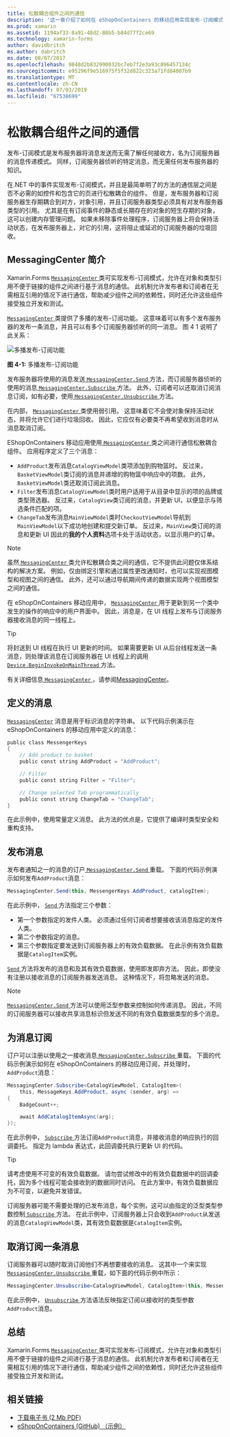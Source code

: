 ```yaml
---
title: 松散耦合组件之间的通信
description: '这一章介绍了如何在 eShopOnContainers 的移动应用实现发布-订阅模式，允许基于消息的不太方便链接对象和类型引用的组件之间的通信 '
ms.prod: xamarin
ms.assetid: 1194af33-8a91-48d2-88b5-b84d77f2ce69
ms.technology: xamarin-forms
author: davidbritch
ms.author: dabritch
ms.date: 08/07/2017
ms.openlocfilehash: 9848d2b832990032bc7eb7f2e3a93c896457134c
ms.sourcegitcommit: e95296f9e516975f5f32d822c323a71fd84007b9
ms.translationtype: MT
ms.contentlocale: zh-CN
ms.lasthandoff: 07/03/2019
ms.locfileid: "67538699"
---
```

# <a name="communicating-between-loosely-coupled-components"></a>松散耦合组件之间的通信

发布-订阅模式是发布服务器将消息发送而无需了解任何接收方，名为订阅服务器的消息传递模式。 同样，订阅服务器侦听的特定消息，而无需任何发布服务器的知识。

在.NET 中的事件实现发布-订阅模式，并且是最简单明了的方法的通信层之间是否不必需的如控件和包含它的页进行松散耦合的组件。 但是，发布服务器和订阅服务器生存期耦合到对方，对象引用，并且订阅服务器类型必须具有对发布服务器类型的引用。 尤其是在有订阅事件的静态或长期存在的对象的短生存期的对象，这可以创建内存管理问题。 如果未移除事件处理程序，订阅服务器上将会保持活动状态，在发布服务器上，对它的引用，这将阻止或延迟的订阅服务器的垃圾回收。

## <a name="introduction-to-messagingcenter"></a>MessagingCenter 简介

Xamarin.Forms [ `MessagingCenter` ](xref:Xamarin.Forms.MessagingCenter) 类可实现发布-订阅模式，允许在对象和类型引用不便于链接的组件之间进行基于消息的通信。 此机制允许发布者和订阅者在无需相互引用的情况下进行通信，帮助减少组件之间的依赖性，同时还允许这些组件接受独立开发和测试。

[ `MessagingCenter` ](xref:Xamarin.Forms.MessagingCenter)类提供了多播的发布-订阅功能。 这意味着可以有多个发布服务器的发布一条消息，并且可以有多个订阅服务器侦听的同一消息。 图 4 1 说明了此关系：

![](communicating-between-loosely-coupled-components-images/messagingcenter.png "多播发布-订阅功能")

**图 4-1:** 多播发布-订阅功能

发布服务器将使用的消息发送[ `MessagingCenter.Send` ](xref:Xamarin.Forms.MessagingCenter.Send*)方法，而订阅服务器侦听的使用的消息[ `MessagingCenter.Subscribe` ](xref:Xamarin.Forms.MessagingCenter.Subscribe*)方法。 此外，订阅者可以还取消订阅消息订阅，如有必要，使用[ `MessagingCenter.Unsubscribe` ](xref:Xamarin.Forms.MessagingCenter.Unsubscribe*)方法。

在内部， [ `MessagingCenter` ](xref:Xamarin.Forms.MessagingCenter)类使用弱引用。 这意味着它不会使对象保持活动状态，并将允许它们进行垃圾回收。 因此，它应仅有必要类不再希望收到消息时从消息取消订阅。

EShopOnContainers 移动应用使用[ `MessagingCenter` ](xref:Xamarin.Forms.MessagingCenter)类之间进行通信松散耦合组件。 应用程序定义了三个消息：

-   `AddProduct`发布消息`CatalogViewModel`类项添加到购物篮时。 反过来，`BasketViewModel`类订阅的消息并递增的购物篮中响应中的项数。 此外，`BasketViewModel`类还取消订阅此消息。
-   `Filter`发布消息`CatalogViewModel`类时用户适用于从目录中显示的项的品牌或类型筛选器。 反过来，`CatalogView`类订阅的消息，并更新 UI，以便显示与筛选条件匹配的项。
-   `ChangeTab`发布消息`MainViewModel`类时`CheckoutViewModel`导航到`MainViewModel`以下成功地创建和提交新订单。 反过来，`MainView`类订阅的消息和更新 UI 因此的**我的个人资料**选项卡处于活动状态，以显示用户的订单。

> [!NOTE]
> 虽然[ `MessagingCenter` ](xref:Xamarin.Forms.MessagingCenter)类允许松散耦合类之间的通信，它不提供此问题仅体系结构的解决方案。 例如，仅由绑定引擎和通过属性更改通知时，也可以实现视图模型和视图之间的通信。 此外，还可以通过导航期间传递的数据实现两个视图模型之间的通信。

在 eShopOnContainers 移动应用中， [ `MessagingCenter` ](xref:Xamarin.Forms.MessagingCenter)用于更新到另一个类中发生的操作的响应中的用户界面中。 因此，消息是，在 UI 线程上发布与订阅服务器接收消息的同一线程上。

> [!TIP]
> 将封送到 UI 线程在执行 UI 更新的时间。 如果需要更新 UI 从后台线程发送一条消息，则处理该消息在订阅服务器在 UI 线程上的调用[ `Device.BeginInvokeOnMainThread` ](xref:Xamarin.Forms.Device.BeginInvokeOnMainThread(System.Action))方法。

有关详细信息[ `MessagingCenter` ](xref:Xamarin.Forms.MessagingCenter)，请参阅[MessagingCenter](~/xamarin-forms/app-fundamentals/messaging-center.md)。

## <a name="defining-a-message"></a>定义的消息

[`MessagingCenter`](xref:Xamarin.Forms.MessagingCenter) 消息是用于标识消息的字符串。 以下代码示例演示在 eShopOnContainers 的移动应用中定义的消息：

```csharp
public class MessengerKeys  
{  
    // Add product to basket  
    public const string AddProduct = "AddProduct";  

    // Filter  
    public const string Filter = "Filter";  

    // Change selected Tab programmatically  
    public const string ChangeTab = "ChangeTab";  
}
```

在此示例中，使用常量定义消息。 此方法的优点是，它提供了编译时类型安全和重构支持。

## <a name="publishing-a-message"></a>发布消息

发布者通知之一的消息的订户[ `MessagingCenter.Send` ](xref:Xamarin.Forms.MessagingCenter.Send*)重载。 下面的代码示例演示如何发布`AddProduct`消息：

```csharp
MessagingCenter.Send(this, MessengerKeys.AddProduct, catalogItem);
```

在此示例中， [ `Send` ](xref:Xamarin.Forms.MessagingCenter.Send*)方法指定三个参数：

-   第一个参数指定的发件人类。 必须通过任何订阅者想要接收该消息指定的发件人类。
-   第二个参数指定的消息。
-   第三个参数指定要发送到订阅服务器上的有效负载数据。 在此示例有效负载数据是`CatalogItem`实例。

[ `Send` ](xref:Xamarin.Forms.MessagingCenter.Send*)方法将发布的消息和及其有效负载数据，使用即发即弃方法。 因此，即使没有注册以接收消息的订阅服务器发送消息。 这种情况下，将忽略发送的消息。

> [!NOTE]
> [ `MessagingCenter.Send` ](xref:Xamarin.Forms.MessagingCenter.Send*)方法可以使用泛型参数来控制如何传递消息。 因此，不同的订阅服务器可以接收共享消息标识但发送不同的有效负载数据类型的多个消息。

## <a name="subscribing-to-a-message"></a>为消息订阅

订户可以注册以使用之一接收消息[ `MessagingCenter.Subscribe` ](xref:Xamarin.Forms.MessagingCenter.Subscribe*)重载。 下面的代码示例演示如何在 eShopOnContainers 的移动应用订阅，并处理时，`AddProduct`消息：

```csharp
MessagingCenter.Subscribe<CatalogViewModel, CatalogItem>(  
    this, MessageKeys.AddProduct, async (sender, arg) =>  
{  
    BadgeCount++;  

    await AddCatalogItemAsync(arg);  
});
```

在此示例中， [ `Subscribe` ](xref:Xamarin.Forms.MessagingCenter.Subscribe*)方法订阅`AddProduct`消息，并接收消息的响应执行的回调委托。 指定为 lambda 表达式，此回调委托执行更新 UI 的代码。

> [!TIP]
> 请考虑使用不可变的有效负载数据。 请勿尝试修改中的有效负载数据中的回调委托，因为多个线程可能会接收到的数据同时访问。 在此方案中，有效负载数据应为不可变，以避免并发错误。

订阅服务器可能不需要处理的已发布消息，每个实例，这可以由指定的泛型类型参数控制[ `Subscribe` ](xref:Xamarin.Forms.MessagingCenter.Subscribe*)方法。 在此示例中，订阅服务器上只会收到`AddProduct`从发送的消息`CatalogViewModel`类，其有效负载数据是`CatalogItem`实例。

## <a name="unsubscribing-from-a-message"></a>取消订阅一条消息

订阅服务器可以随时取消订阅他们不再想要接收的消息。 这其中一个来实现[ `MessagingCenter.Unsubscribe` ](xref:Xamarin.Forms.MessagingCenter.Unsubscribe*)重载，如下面的代码示例中所示：

```csharp
MessagingCenter.Unsubscribe<CatalogViewModel, CatalogItem>(this, MessengerKeys.AddProduct);
```

在此示例中， [ `Unsubscribe` ](xref:Xamarin.Forms.MessagingCenter.Unsubscribe*)方法语法反映指定订阅以接收时的类型参数`AddProduct`消息。

## <a name="summary"></a>总结

Xamarin.Forms [ `MessagingCenter` ](xref:Xamarin.Forms.MessagingCenter) 类可实现发布-订阅模式，允许在对象和类型引用不便于链接的组件之间进行基于消息的通信。 此机制允许发布者和订阅者在无需相互引用的情况下进行通信，帮助减少组件之间的依赖性，同时还允许这些组件接受独立开发和测试。


## <a name="related-links"></a>相关链接

- [下载电子书 (2 Mb PDF)](https://aka.ms/xamarinpatternsebook)
- [eShopOnContainers (GitHub) （示例）](https://github.com/dotnet-architecture/eShopOnContainers)
